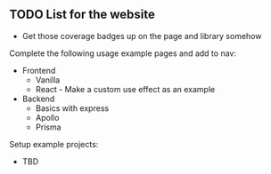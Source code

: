 ## TODO List for the website

- Get those coverage badges up on the page and library somehow

Complete the following usage example pages and add to nav:
- Frontend
  - Vanilla
  - React - Make a custom use effect as an example
- Backend
  - Basics with express
  - Apollo
  - Prisma

Setup example projects:
- TBD
